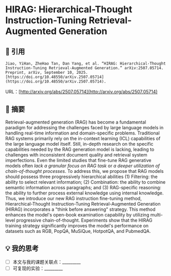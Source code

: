 # HIRAG: Hierarchical-Thought Instruction-Tuning Retrieval-Augmented Generation

## 📒 引用

```plaintext
Jiao, YiHan, ZheHao Tan, Dan Yang, et al. “HIRAG: Hierarchical-Thought Instruction-Tuning Retrieval-Augmented Generation.” arXiv:2507.05714. Preprint, arXiv, September 10, 2025. [https://doi.org/10.48550/arXiv.2507.05714](https://doi.org/10.48550/arXiv.2507.05714).
```

URL：[http://arxiv.org/abs/2507.05714](http://arxiv.org/abs/2507.05714)

## 📌 摘要

Retrieval-augmented generation (RAG) has become a fundamental paradigm for addressing the challenges faced by large language models in handling real-time information and domain-specific problems. Traditional RAG systems primarily rely on the in-context learning (ICL) capabilities of the large language model itself. Still, in-depth research on the specific capabilities needed by the RAG generation model is lacking, leading to challenges with inconsistent document quality and retrieval system imperfections. Even the limited studies that fine-tune RAG generative models often *lack a granular focus on RAG task* or *a deeper utilization of chain-of-thought processes*. To address this, we propose that RAG models should possess three progressively hierarchical abilities (1) Filtering: the ability to select relevant information; (2) Combination: the ability to combine semantic information across paragraphs; and (3) RAG-specific reasoning: the ability to further process external knowledge using internal knowledge. Thus, we introduce our new RAG instruction fine-tuning method, Hierarchical-Thought Instruction-Tuning Retrieval-Augmented Generation (HIRAG) incorporates a "think before answering" strategy. This method enhances the model's open-book examination capability by utilizing multi-level progressive chain-of-thought. Experiments show that the HIRAG training strategy significantly improves the model's performance on datasets such as RGB, PopQA, MuSiQue, HotpotQA, and PubmedQA.
## 💡 我的思考

- [ ] 本文与我的课题关联点：_________
- [ ] 可复现的实验：_________
